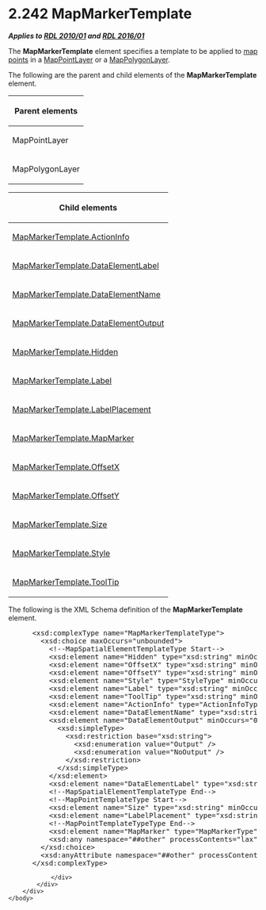 <html dir="LTR" xmlns:mshelp="http://msdn.microsoft.com/mshelp" xmlns:ddue="http://ddue.schemas.microsoft.com/authoring/2003/5" xmlns:xlink="http://www.w3.org/1999/xlink" xmlns:tool="http://www.microsoft.com/tooltip">
    <head>
        <meta http-equiv="Content-Type" content="text/html; CHARSET=utf-8"></meta>
        <meta name="save" content="history"></meta>
        <title>2.242 MapMarkerTemplate</title>
        <xml>
            <mshelp:toctitle title="2.242 MapMarkerTemplate"></mshelp:toctitle>
            <mshelp:rltitle title="[MS-RDL]: MapMarkerTemplate"></mshelp:rltitle>
            <mshelp:keyword index="A" term="22055a42-2ec0-48cd-893f-f7bd717efc7a"></mshelp:keyword>
            <mshelp:attr name="DCSext.ContentType" value="open specification"></mshelp:attr>
            <mshelp:attr name="AssetID" value="22055a42-2ec0-48cd-893f-f7bd717efc7a"></mshelp:attr>
            <mshelp:attr name="TopicType" value="kbRef"></mshelp:attr>
            <mshelp:attr name="DCSext.Title" value="[MS-RDL]: MapMarkerTemplate" />
        </xml>
    </head>
    <body>
        <div id="header">
            <h1 class="heading">2.242 MapMarkerTemplate</h1>
        </div>
        <div id="mainSection">
            <div id="mainBody">
                <div id="allHistory" class="saveHistory"></div>
                <div id="sectionSection0" class="section" name="collapseableSection">
                    

<p><b><i>Applies to </i></b><a href="3428e690-a348-4ec7-8a6a-8efb42d2cdee.htm"><b><i>RDL 2010/01</i></b></a><b><i>
and </i></b><a href="52ce3983-2bfc-4e72-9359-42aaf5fe4509.htm"><b><i>RDL 2016/01</i></b></a></p>

<p>The <b>MapMarkerTemplate</b> element specifies a template to
be applied to <a href="b2482b3f-74ab-4ca8-a9e5-c07955011743.htm#gt_1e5099f9-65c2-4b23-934f-619318816172">map points</a>
in a <a href="aa1875f4-9842-4672-86d6-306ba5a075aa.htm">MapPointLayer</a> or a
<a href="f54fa273-d9b2-4e49-a896-6001bcda016b.htm">MapPolygonLayer</a>.</p>

<p>The following are the parent and child elements of the <b>MapMarkerTemplate</b>
element.</p>

<table>
 <thead>
  <tr>
   <th>
   <p>Parent elements</p>
   </th>
  </tr>
 </thead>
 <tr>
  <td>
  <p>MapPointLayer</p>
  </td>
 </tr>
 <tr>
  <td>
  <p>MapPolygonLayer</p>
  </td>
 </tr>
</table>

<p> </p>

<table>
 <thead>
  <tr>
   <th>
   <p>Child elements</p>
   </th>
  </tr>
 </thead>
 <tr>
  <td>
  <p><a href="f0bdcac3-16f7-4cdf-b6eb-04a6235167e3.htm">MapMarkerTemplate.ActionInfo</a></p>
  </td>
 </tr>
 <tr>
  <td>
  <p><a href="21413c15-0a2a-453d-ab94-852b42236692.htm">MapMarkerTemplate.DataElementLabel</a></p>
  </td>
 </tr>
 <tr>
  <td>
  <p><a href="9cd5dfd1-be3f-45a0-bbd3-ad46780fcf56.htm">MapMarkerTemplate.DataElementName</a></p>
  </td>
 </tr>
 <tr>
  <td>
  <p><a href="4a4157fe-7020-4d0f-b741-7ba1ab37f773.htm">MapMarkerTemplate.DataElementOutput</a></p>
  </td>
 </tr>
 <tr>
  <td>
  <p><a href="bcd85e8f-0079-45d2-9972-ec35928c2c4d.htm">MapMarkerTemplate.Hidden</a></p>
  </td>
 </tr>
 <tr>
  <td>
  <p><a href="376b4972-13f8-4bf8-a461-f5b7deced8d4.htm">MapMarkerTemplate.Label</a></p>
  </td>
 </tr>
 <tr>
  <td>
  <p><a href="928949d0-95ac-4c16-9e63-6d6cd3bf3ed9.htm">MapMarkerTemplate.LabelPlacement</a></p>
  </td>
 </tr>
 <tr>
  <td>
  <p><a href="9bb930a9-0ed2-4fc7-bf62-e5de125f46ff.htm">MapMarkerTemplate.MapMarker</a></p>
  </td>
 </tr>
 <tr>
  <td>
  <p><a href="09aaee9a-01cb-4cad-8621-1de15486fcb6.htm">MapMarkerTemplate.OffsetX</a></p>
  </td>
 </tr>
 <tr>
  <td>
  <p><a href="8a91388c-1e63-4faa-be34-6685b3b31215.htm">MapMarkerTemplate.OffsetY</a></p>
  </td>
 </tr>
 <tr>
  <td>
  <p><a href="4a9da2a2-6af9-447f-b717-43289943cb59.htm">MapMarkerTemplate.Size</a></p>
  </td>
 </tr>
 <tr>
  <td>
  <p><a href="7742bcd4-1f80-4bfc-bf05-7a261c12c10c.htm">MapMarkerTemplate.Style</a></p>
  </td>
 </tr>
 <tr>
  <td>
  <p><a href="2047ea2d-7c09-4167-a3ce-b5826f0e5544.htm">MapMarkerTemplate.ToolTip</a></p>
  </td>
 </tr>
</table>

<p>The following is the XML Schema definition of the <b>MapMarkerTemplate</b>
element.</p>

<dl>
<dd>
<div><pre> &lt;xsd:complexType name=&quot;MapMarkerTemplateType&quot;&gt;
   &lt;xsd:choice maxOccurs=&quot;unbounded&quot;&gt;
     &lt;!--MapSpatialElementTemplateType Start--&gt;
     &lt;xsd:element name=&quot;Hidden&quot; type=&quot;xsd:string&quot; minOccurs=&quot;0&quot; /&gt;
     &lt;xsd:element name=&quot;OffsetX&quot; type=&quot;xsd:string&quot; minOccurs=&quot;0&quot; /&gt;
     &lt;xsd:element name=&quot;OffsetY&quot; type=&quot;xsd:string&quot; minOccurs=&quot;0&quot; /&gt;
     &lt;xsd:element name=&quot;Style&quot; type=&quot;StyleType&quot; minOccurs=&quot;0&quot; /&gt;
     &lt;xsd:element name=&quot;Label&quot; type=&quot;xsd:string&quot; minOccurs=&quot;0&quot; /&gt;
     &lt;xsd:element name=&quot;ToolTip&quot; type=&quot;xsd:string&quot; minOccurs=&quot;0&quot; /&gt;
     &lt;xsd:element name=&quot;ActionInfo&quot; type=&quot;ActionInfoType&quot; minOccurs=&quot;0&quot; /&gt;
     &lt;xsd:element name=&quot;DataElementName&quot; type=&quot;xsd:string&quot; minOccurs=&quot;0&quot; /&gt;
     &lt;xsd:element name=&quot;DataElementOutput&quot; minOccurs=&quot;0&quot;&gt;
       &lt;xsd:simpleType&gt;
         &lt;xsd:restriction base=&quot;xsd:string&quot;&gt;
           &lt;xsd:enumeration value=&quot;Output&quot; /&gt;
           &lt;xsd:enumeration value=&quot;NoOutput&quot; /&gt;
         &lt;/xsd:restriction&gt;
       &lt;/xsd:simpleType&gt;
     &lt;/xsd:element&gt;
     &lt;xsd:element name=&quot;DataElementLabel&quot; type=&quot;xsd:string&quot; minOccurs=&quot;0&quot; /&gt;
     &lt;!--MapSpatialElementTemplateType End--&gt;
     &lt;!--MapPointTemplateType Start--&gt;
     &lt;xsd:element name=&quot;Size&quot; type=&quot;xsd:string&quot; minOccurs=&quot;0&quot; /&gt;
     &lt;xsd:element name=&quot;LabelPlacement&quot; type=&quot;xsd:string&quot; minOccurs=&quot;0&quot; /&gt;
     &lt;!--MapPointTemplateTypeType End--&gt;
     &lt;xsd:element name=&quot;MapMarker&quot; type=&quot;MapMarkerType&quot; minOccurs=&quot;0&quot; /&gt;
     &lt;xsd:any namespace=&quot;##other&quot; processContents=&quot;lax&quot; /&gt;
   &lt;/xsd:choice&gt;
   &lt;xsd:anyAttribute namespace=&quot;##other&quot; processContents=&quot;lax&quot; /&gt;
 &lt;/xsd:complexType&gt;
</pre></div>
</dd></dl>


                </div>
            </div>
        </div>
    </body>
</html>
